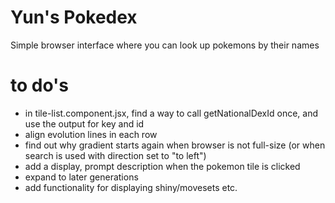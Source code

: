 # Yun's Pokedex

Simple browser interface where you can look up pokemons by their names

# to do's
  * in tile-list.component.jsx, find a way to call getNationalDexId once, and use the output for key and id
  * align evolution lines in each row
  * find out why gradient starts again when browser is not full-size (or when search is used with direction set to "to left")
  * add a display, prompt description when the pokemon tile is clicked
  * expand to later generations
  * add functionality for displaying shiny/movesets etc.
